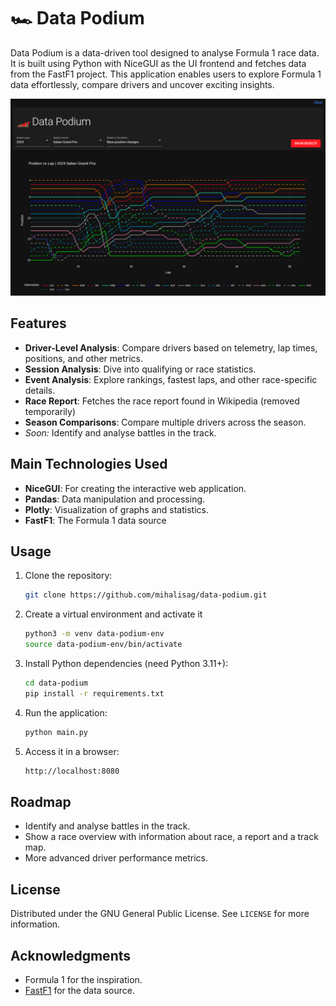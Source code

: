 # 🏎️ Data Podium

Data Podium is a data-driven tool designed to analyse Formula 1 race data. It is built using Python with NiceGUI as the UI frontend and fetches data from the FastF1 project. This application enables users to explore Formula 1 data effortlessly, compare drivers and uncover exciting insights.


![Main Screen](/images/main_screen.png)


## Features

- **Driver-Level Analysis**: Compare drivers based on telemetry, lap times, positions, and other metrics.
- **Session Analysis**: Dive into qualifying or race statistics.
- **Event Analysis**: Explore rankings, fastest laps, and other race-specific details.
- **Race Report**: Fetches the race report found in Wikipedia (removed temporarily)
- **Season Comparisons**: Compare multiple drivers across the season.
- *Soon:* Identify and analyse battles in the track.


## Main Technologies Used

- **NiceGUI**: For creating the interactive web application.
- **Pandas**: Data manipulation and processing.
- **Plotly**: Visualization of graphs and statistics.
- **FastF1**: The Formula 1 data source


## Usage

1. Clone the repository:
    ```sh
    git clone https://github.com/mihalisag/data-podium.git
    ```
2. Create a virtual environment and activate it
    ```sh
    python3 -m venv data-podium-env
    source data-podium-env/bin/activate
    ```
3. Install Python dependencies (need Python 3.11+):
    ```sh
    cd data-podium
    pip install -r requirements.txt
    ```
4. Run the application:
    ```sh
    python main.py
    ```
5. Access it in a browser:
    ```sh
    http://localhost:8080
    ```

## Roadmap

- Identify and analyse battles in the track.
- Show a race overview with information about race, a report and a track map.
- More advanced driver performance metrics.

## License

Distributed under the GNU General Public License. See `LICENSE` for more information.


## Acknowledgments

- Formula 1 for the inspiration.
- [FastF1](https://github.com/theOehrly/Fast-F1) for the data source.


